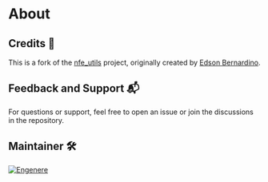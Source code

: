 # About

## Credits 🙌
This is a fork of the [nfe_utils](https://github.com/edsonbernar/nfe_utils) project, originally created by [Edson Bernardino](https://github.com/edsonbernar).

## Feedback and Support 📬
For questions or support, feel free to open an issue or join the discussions in the repository.

## Maintainer 🛠️
[![Engenere](https://storage.googleapis.com/eng-imagens/logo-fundo-preto.webp)](https://engenere.one/)
